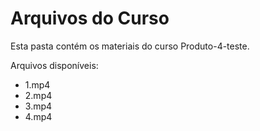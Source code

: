 # Arquivos do Curso

Esta pasta contém os materiais do curso Produto-4-teste.

Arquivos disponíveis:
- 1.mp4
- 2.mp4
- 3.mp4
- 4.mp4